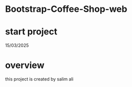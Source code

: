 # Bootstrap-Coffee-Shop-web

# start project
15/03/2025

# overview
this project is created by salim ali